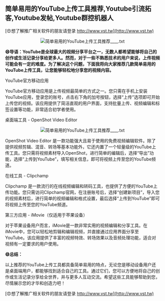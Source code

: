 ## **简单易用的YouTube上传工具推荐,Youtube引流拓客,Youtube发帖,Youtube群控机器人**

[😍想了解推广相关软件的朋友请登录 http://www.vst.tw](http://www.vst.tw)

 <center><img src="https://vst.tw/MP4/tuiguang/png/0.png" alt="简单易用的YouTube上传工具推荐____.txt"></center>

**😄导语：YouTube是全球最大的视频分享平台之一，无数人都希望能够将自己的创作或生活记录分享给更多人。然而，对于一些不熟悉技术的用户来说，上传视频可能会有一定的难度。为了解决这个问题，下面我将向大家推荐几款简单易用的YouTube上传工具，让您能够轻松地分享您的视频内容。**

YouTube官方移动应用

YouTube官方移动应用是上传视频最简单的方式之一。您只需在手机上安装YouTube应用，登录您的账号，点击右下角的加号按钮，选择“上传”选项即可开始上传您的视频。该应用提供了简洁直观的用户界面，支持批量上传、视频编辑和标签设置等功能，非常适合初学者使用。

桌面端工具 - OpenShot Video Editor

 <center><img src="https://vst.tw/MP4/tuiguang/png/2.png" alt="简单易用的YouTube上传工具推荐____.txt"></center>

OpenShot Video Editor 是一款功能强大且易于使用的免费视频编辑软件。除了提供视频剪辑、混音、转场等基本功能外，它还内置了一个轻量级的YouTube上传工具。您只需将视频素材导入OpenShot，进行简单的编辑后，选择“导出”功能，选择“上传到YouTube”，填写相关信息，即可将视频上传至您的YouTube频道。

在线工具 - Clipchamp

Clipchamp 是一款流行的在线视频编辑和转码工具，也提供了方便的YouTube上传功能。您只需访问Clipchamp官网，在注册账号后，选择“创建新项目”，导入您的视频素材后，进行简单的视频编辑和格式设置，最后选择“上传到YouTube”即可将视频上传至您的YouTube频道。

第三方应用 - iMovie（仅适用于苹果设备）

对于苹果设备用户而言，iMovie是一款非常实用的视频编辑和分享工具。在iMovie中，您可以轻松地剪辑和编辑视频，并直接通过应用界面分享至YouTube。该应用提供了丰富的视频特效、转场效果以及音频处理功能，适合对视频有一定要求的用户使用。

**😄总结：**

以上推荐的YouTube上传工具都具备简单易用的特点，无论您是移动设备用户还是桌面端用户，都能够找到适合自己的工具。通过它们，您可以方便地将自己的创作或生活记录分享给全世界，并与更多人互动交流。希望这些工具能够帮助到您，尽情展示您的才华和创造力吧！

[😍想了解推广相关软件的朋友请登录 http://www.vst.tw](http://www.vst.tw)




